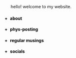<html lang="en">
<head>
    <meta charset="UTF-8">
    <meta name="viewport" content="width=device-width, initial-scale=1.0">
    <title>Welcome</title>
    <style>
        h4.collapsible {
            cursor: pointer;
            color: black;
            margin-bottom: 0;
        }
        .expanded {
            font-weight: bold;
        }
        .toggle-symbol {
            text-decoration: none;
            margin-right: 5px;
        }
        p {
            line-height: 1.5;
            text-indent: 20px;
        }
        .lb {
            font-weight: 400;
        }
    </style>
    <script>
        function toggleVisibility(sectionId) {
            var section = document.getElementById(sectionId);
            var icon = document.getElementById(sectionId + '-icon');
            if (section.style.display === "block") {
                section.style.display = "none";
                icon.textContent = '+';
                icon.parentNode.classList.remove('expanded');
            } else {
                section.style.display = "block";
                icon.textContent = '-';
                icon.parentNode.classList.add('expanded');
            }
        }
    </script>
</head>
    
<body>

<p>hello! welcome to my website.</p>

<h4 class="collapsible" onclick="toggleVisibility('about')"><span id="about-icon" class="toggle-symbol">+</span> about</h4>
<div id="about" style="display: none;">
    <p> </p>
    <p>my name is Rithika (/ˈɹɪθɪkə/). </p>
    <p> I'm a 23 year old biomedical (MS) / electronics (BS) engineer with an interest in biomedical signal analysis. I'm from Hyderabad, have lived and loved Bangalore, and now reside in Minneapolis. </p>
    <p> I'm currently a graduate student at the <span class = "lb"> University of Minnesota, </span> working with magnetic resonance imaging. I'm also very interested in cardiac signals and rhythm management as of late. </p>
    <p> outside of geeking out over physiology: I like swimming, hiking, movies and wildlife/landscape photography.</p>
    <p> </p>
</div>

<h4 class="collapsible" onclick="toggleVisibility('phys-posting')"><span id="phys-posting-icon" class="toggle-symbol">+</span> phys-posting</h4>
<div id="phys-posting" style="display: none;">
    <p> </p>
    <p>    wigger's diagram </p>
    <p>    what the flow? </p>
    <p>    what is pain? </p>
    <p>    messenger system </p>
    <p>    women, women, women </p>
    <p>    ICDs are really cool</p>
    <p> </p>
</div>

<h4 class="collapsible" onclick="toggleVisibility('regular-musings')"><span id="regular-musings-icon" class="toggle-symbol">+</span> regular musings</h4>
<div id="regular-musings" style="display: none;">
    <p>    an ode to dynamic monochrome</p>
    <p>    shooting birds (with cameras)</p>
    <p>    travelling eastwards</p>

</div>

<h4 class="collapsible" onclick="toggleVisibility('socials')"><span id="socials-icon" class="toggle-symbol">+</span> socials</h4>
<div id="socials" style="display: none;">
    <p> </p>
        <p>    email me: rithikavd6@gmail.com</p>
        <p> github: <a href="https://github.com/ritvd">ritvd</a></p>
        <p> linkedin: <a href="https://www.linkedin.com/in/rithikavd/">rithikavd</a></p>
        <p> </p>

</div>

</body>
</html>
